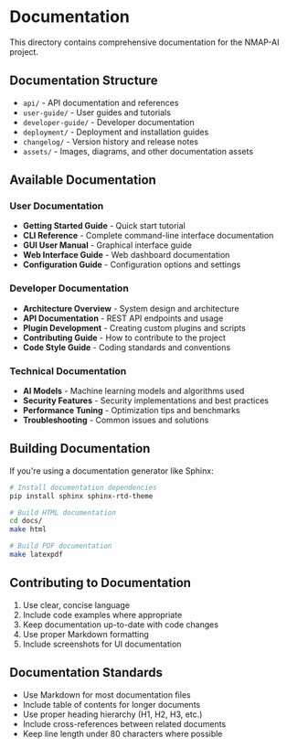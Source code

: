# Documentation

This directory contains comprehensive documentation for the NMAP-AI project.

## Documentation Structure

- `api/` - API documentation and references
- `user-guide/` - User guides and tutorials
- `developer-guide/` - Developer documentation
- `deployment/` - Deployment and installation guides
- `changelog/` - Version history and release notes
- `assets/` - Images, diagrams, and other documentation assets

## Available Documentation

### User Documentation
- **Getting Started Guide** - Quick start tutorial
- **CLI Reference** - Complete command-line interface documentation
- **GUI User Manual** - Graphical interface guide
- **Web Interface Guide** - Web dashboard documentation
- **Configuration Guide** - Configuration options and settings

### Developer Documentation
- **Architecture Overview** - System design and architecture
- **API Documentation** - REST API endpoints and usage
- **Plugin Development** - Creating custom plugins and scripts
- **Contributing Guide** - How to contribute to the project
- **Code Style Guide** - Coding standards and conventions

### Technical Documentation
- **AI Models** - Machine learning models and algorithms used
- **Security Features** - Security implementations and best practices
- **Performance Tuning** - Optimization tips and benchmarks
- **Troubleshooting** - Common issues and solutions

## Building Documentation

If you're using a documentation generator like Sphinx:

```bash
# Install documentation dependencies
pip install sphinx sphinx-rtd-theme

# Build HTML documentation
cd docs/
make html

# Build PDF documentation
make latexpdf
```

## Contributing to Documentation

1. Use clear, concise language
2. Include code examples where appropriate
3. Keep documentation up-to-date with code changes
4. Use proper Markdown formatting
5. Include screenshots for UI documentation

## Documentation Standards

- Use Markdown for most documentation files
- Include table of contents for longer documents
- Use proper heading hierarchy (H1, H2, H3, etc.)
- Include cross-references between related documents
- Keep line length under 80 characters where possible

